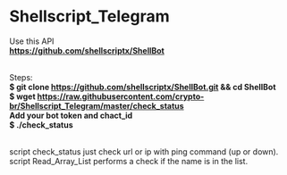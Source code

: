 # Shellscript_Telegram

Use this API <br />
**https://github.com/shellscriptx/ShellBot** <br /><br />

Steps: <br />
**$ git clone https://github.com/shellscriptx/ShellBot.git && cd ShellBot** <br />
**$ wget https://raw.githubusercontent.com/crypto-br/Shellscript_Telegram/master/check_status** <br />
**Add your bot token and chact_id** <br />
**$ ./check_status** <br /><br />


script check_status just check url or ip with ping command (up or down).
script Read_Array_List performs a check if the name is in the list.
